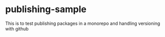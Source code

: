 # publishing-sample
This is to test publishing packages in a monorepo and handling versioning with github
